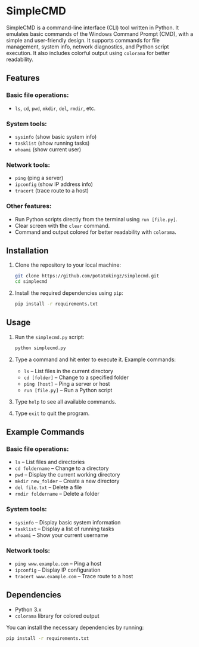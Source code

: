 # SimpleCMD

SimpleCMD is a command-line interface (CLI) tool written in Python. It emulates basic commands of the Windows Command Prompt (CMD), with a simple and user-friendly design. It supports commands for file management, system info, network diagnostics, and Python script execution. It also includes colorful output using `colorama` for better readability.

## Features

### Basic file operations:
- `ls`, `cd`, `pwd`, `mkdir`, `del`, `rmdir`, etc.

### System tools:
- `sysinfo` (show basic system info)
- `tasklist` (show running tasks)
- `whoami` (show current user)

### Network tools:
- `ping` (ping a server)
- `ipconfig` (show IP address info)
- `tracert` (trace route to a host)

### Other features:
- Run Python scripts directly from the terminal using `run [file.py]`.
- Clear screen with the `clear` command.
- Command and output colored for better readability with `colorama`.

## Installation

1. Clone the repository to your local machine:

    ```bash
    git clone https://github.com/potatokingz/simplecmd.git
    cd simplecmd
    ```

2. Install the required dependencies using `pip`:

    ```bash
    pip install -r requirements.txt
    ```

## Usage

1. Run the `simplecmd.py` script:

    ```bash
    python simplecmd.py
    ```

2. Type a command and hit enter to execute it. Example commands:
    - `ls` – List files in the current directory
    - `cd [folder]` – Change to a specified folder
    - `ping [host]` – Ping a server or host
    - `run [file.py]` – Run a Python script

3. Type `help` to see all available commands.

4. Type `exit` to quit the program.

## Example Commands

### Basic file operations:
- `ls` – List files and directories
- `cd foldername` – Change to a directory
- `pwd` – Display the current working directory
- `mkdir new_folder` – Create a new directory
- `del file.txt` – Delete a file
- `rmdir foldername` – Delete a folder

### System tools:
- `sysinfo` – Display basic system information
- `tasklist` – Display a list of running tasks
- `whoami` – Show your current username

### Network tools:
- `ping www.example.com` – Ping a host
- `ipconfig` – Display IP configuration
- `tracert www.example.com` – Trace route to a host

## Dependencies
- Python 3.x
- `colorama` library for colored output

You can install the necessary dependencies by running:

```bash
pip install -r requirements.txt
